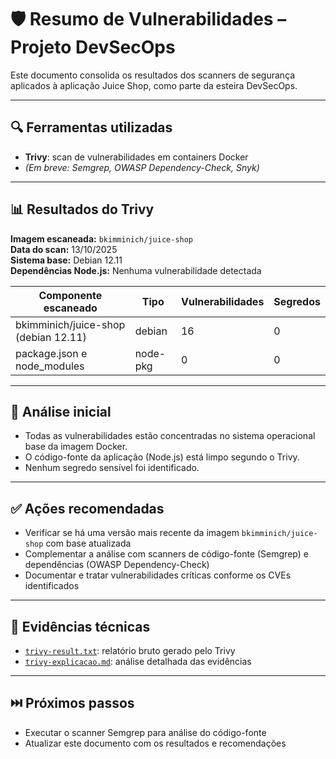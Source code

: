 # 🛡️ Resumo de Vulnerabilidades – Projeto DevSecOps

Este documento consolida os resultados dos scanners de segurança aplicados à aplicação Juice Shop, como parte da esteira DevSecOps.

---

## 🔍 Ferramentas utilizadas

- **Trivy**: scan de vulnerabilidades em containers Docker
- *(Em breve: Semgrep, OWASP Dependency-Check, Snyk)*

---

## 📊 Resultados do Trivy

**Imagem escaneada:** `bkimminich/juice-shop`  
**Data do scan:** 13/10/2025  
**Sistema base:** Debian 12.11  
**Dependências Node.js:** Nenhuma vulnerabilidade detectada

| Componente escaneado                  | Tipo     | Vulnerabilidades | Segredos |
|--------------------------------------|----------|------------------|----------|
| bkimminich/juice-shop (debian 12.11) | debian   | 16               | 0        |
| package.json e node_modules          | node-pkg | 0                | 0        |

---

## 🧠 Análise inicial

- Todas as vulnerabilidades estão concentradas no sistema operacional base da imagem Docker.
- O código-fonte da aplicação (Node.js) está limpo segundo o Trivy.
- Nenhum segredo sensível foi identificado.

---

## ✅ Ações recomendadas

- Verificar se há uma versão mais recente da imagem `bkimminich/juice-shop` com base atualizada
- Complementar a análise com scanners de código-fonte (Semgrep) e dependências (OWASP Dependency-Check)
- Documentar e tratar vulnerabilidades críticas conforme os CVEs identificados

---

## 📁 Evidências técnicas

- [`trivy-result.txt`](trivy-result.txt): relatório bruto gerado pelo Trivy
- [`trivy-explicacao.md`](trivy-explicacao.md): análise detalhada das evidências

---

## ⏭️ Próximos passos

- Executar o scanner Semgrep para análise do código-fonte
- Atualizar este documento com os resultados e recomendações
